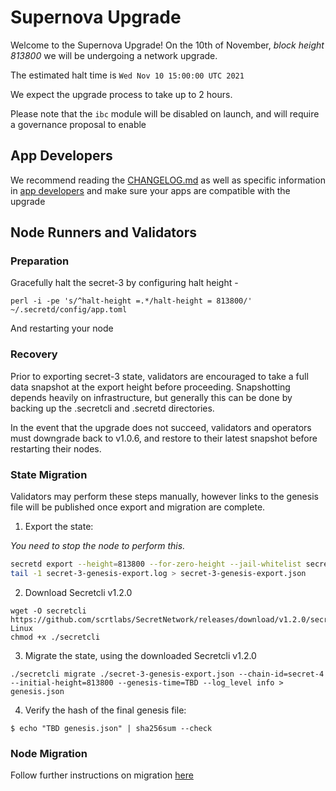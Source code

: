 # Supernova Upgrade

Welcome to the Supernova Upgrade! On the 10th of November, *block height 813800* we will be undergoing a network upgrade.

The estimated halt time is `Wed Nov 10 15:00:00 UTC 2021`

We expect the upgrade process to take up to 2 hours.

Please note that the `ibc` module will be disabled on launch, and will require a governance proposal to enable

## App Developers

We recommend reading the [CHANGELOG.md](CHANGELOG.md) as well as specific information in [app developers](./app%20developers) and make sure your apps are compatible with the upgrade

## Node Runners and Validators

### Preparation

Gracefully halt the secret-3 by configuring halt height - 

```
perl -i -pe 's/^halt-height =.*/halt-height = 813800/' ~/.secretd/config/app.toml
```

And restarting your node

### Recovery

Prior to exporting secret-3 state, validators are encouraged to take a full data snapshot at the export height before proceeding. Snapshotting depends heavily on infrastructure, but generally this can be done by backing up the .secretcli and .secretd directories.

In the event that the upgrade does not succeed, validators and operators must downgrade back to v1.0.6, and restore to their latest snapshot before restarting their nodes.

### State Migration

Validators may perform these steps manually, however links to the genesis file will be published once export and migration are complete.

1. Export the state: 

*You need to stop the node to perform this.*
```bash
secretd export --height=813800 --for-zero-height --jail-whitelist secretvaloper1qx5pppsfrqwlnmxj7prpx8rysxm2u5vzhaux25 > secret-3-genesis-export.log
tail -1 secret-3-genesis-export.log > secret-3-genesis-export.json
```

2. Download Secretcli v1.2.0
```
wget -O secretcli https://github.com/scrtlabs/SecretNetwork/releases/download/v1.2.0/secretcli-Linux
chmod +x ./secretcli
```

3. Migrate the state, using the downloaded Secretcli v1.2.0
```
./secretcli migrate ./secret-3-genesis-export.json --chain-id=secret-4 --initial-height=813800 --genesis-time=TBD --log_level info > genesis.json
```

4. Verify the hash of the final genesis file:
```
$ echo "TBD genesis.json" | sha256sum --check
```

### Node Migration

Follow further instructions on migration [here](./validators/migrate-a-validator.md)
